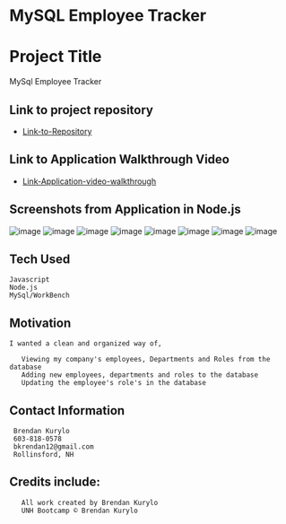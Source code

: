 # MySQL Employee Tracker

# Project Title

MySql Employee Tracker

## Link to project repository

- [Link-to-Repository](https://github.com/Bkrendan12/MySQL-Employer-Tracker)

## Link to Application Walkthrough Video

- [Link-Application-video-walkthrough](https://www.youtube.com/watch?v=b10LJSIFHI0)

## Screenshots from Application in Node.js

![image](https://user-images.githubusercontent.com/59030105/120572085-69843380-c3e9-11eb-8e97-fc7fb4049e17.png)
![image](https://user-images.githubusercontent.com/59030105/120572151-786ae600-c3e9-11eb-9afe-51ede4a91fbd.png)
![image](https://user-images.githubusercontent.com/59030105/120572182-84ef3e80-c3e9-11eb-87bb-c11241bbacb4.png)
![image](https://user-images.githubusercontent.com/59030105/120572201-8de01000-c3e9-11eb-8541-5c8c14041902.png)
![image](https://user-images.githubusercontent.com/59030105/120572226-97697800-c3e9-11eb-85c1-03ad7e22ec04.png)
![image](https://user-images.githubusercontent.com/59030105/120572249-a0f2e000-c3e9-11eb-8d30-68722afbc7f6.png)
![image](https://user-images.githubusercontent.com/59030105/120572282-aea86580-c3e9-11eb-9807-973d5c720cc2.png)
![image](https://user-images.githubusercontent.com/59030105/120572296-b5cf7380-c3e9-11eb-816e-5b6f783ae4f8.png)

## Tech Used

```
Javascript
Node.js
MySql/WorkBench

```

## Motivation

```
I wanted a clean and organized way of,

   Viewing my company's employees, Departments and Roles from the database
   Adding new employees, departments and roles to the database
   Updating the employee's role's in the database
```

## Contact Information

```
 Brendan Kurylo
 603-818-0578
 bkrendan12@gmail.com
 Rollinsford, NH
```

## Credits include:

```
   All work created by Brendan Kurylo
   UNH Bootcamp © Brendan Kurylo
```
